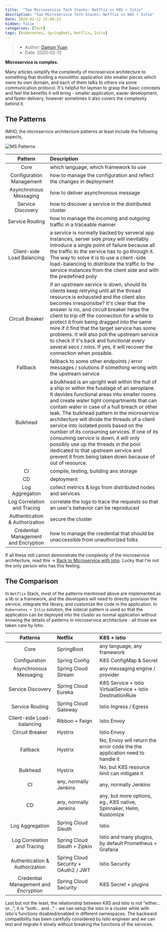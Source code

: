 ```yaml
---
title:  "Two Microservice Tech Stacks: Netflix vs K8S + Istio"
description: "Two Microservice Tech Stacks: Netflix vs K8S + Istio"
date: 2020-02-12 15:04:23
hidden: false
categories: [Tech]
tags: [Kubernetes, SpringBoot, Netflix, Istio]
---
```


> * Author: [Damon Yuan](https://www.damonyuan.com)
> * Date: 2020-02-12

**Microservice is complex.**

Many articles simplify the complexity of microservice architecture to something that dividing a monolithic application into smaller pieces which owns its own domain, and each of them talks to others via some communication protocol. It's helpful for layman to grasp the basic concepts and feel the benefits it will bring - smaller application, easier development, and faster delivery, however sometimes it also covers the complexity behind it.

## The Patterns

IMHO, the microservice architecture patterns at least include the following aspects,

![MS Patterns]({{site.url}}/images/2020-02-12-netflix-vs-k8s+istio/ms-patterns.png "MS Patterns")

| **Pattern** | **Description** |
|:---------:|:-------------|
| Core | which language, which framework to use |
| Configuration Management | how to manage the configuration and reflect the changes in deployment |
| Asynchronous Messaging | how to deliver asynchronous message |
| Service Discovery | how to discover a service in the distributed cluster |
| Service Routing | how to manage the incoming and outgoing traffic in a traceable manner |
| Client-side Load Balancing | a service is normally backed by serveral app instances, server side proxy will inevitably introduce a single point of failure because all the traffic to the service has to go through it. The way to solve it is to use a client-side load-balancing to distribute the traffic to the service instances from the client side and with the predefined poliy |
| Circuit Breaker | if an upstream service is down, should its clients keep retrying until all the thread resource is exhausted and the client also becomes irresponsibe? It's clear that the answer is no, and circuit breaker helps the client to trip off the connection for a while to protect it from being dragged into the same mire if it find that the target service has some problems. It will also poll the upstream service to check if it's back and functional every several secs / mins. If yes, it will recover the connection when possible. |
| Fallback | fallback to some other endpoints / error messages / solutions if something wrong with the upstream service |
| Bulkhead | a bulkhead is an upright wall within the hull of a ship or within the fuselage of an aeroplane. It devides functional areas into smaller rooms and create water tight compartments that can contain water in case of a hull breach or other leak. The bulkhead pattern in the microservice architecture will divide the threads of a client service into isolated pools based on the number of its consuming services. If one of its consuming service is down, it will only possibly use up the threads in the pool dedicated to that upstream service and prevent it from being taken down because of out of resource. |
| CI | compile, testing, building ans storage |
| CD | deployment |
| Log Aggregation | collect metrics & logs from distributed nodes and services |
| Log Correlation and Tracing | correlate the logs to trace the requests so that an user's behavior can be reproduced |
| Authentication & Authorization | secure the cluster |
| Credential Management and Encryption | how to manage the credential that should be unaccessible from unauthorized folks |

If all these still cannot demonstrate the complexity of the microservice architecture, read this -> [Back to Microservice with Istio](https://medium.com/google-cloud/back-to-microservices-with-istio-p1-827c872daa53). Lucky that I'm not the only person who has this feeling.

## The Comparison

In `Netflix` Stack, most of the patterns mentioned above are implemented as a lib or a framework, and the developers will need to directly provision the service, integrate the library, and customize the code in the application. In `Kubernetes + Istio` solution, the sidecar pattern is used so that the application can be deployed into the cluster as normal application without knowing the details of patterns in microservice architecture - all those are taken care by Istio.

| **Patterns** | **Netflix** | **K8S + istio** |
|:------------:|:------------|:-----------------|
| Core | SpringBoot | any language, any framework |
| Configuration | Spring Config | K8S ConfigMap & Secret |
| Asynchronous Messaging | Spring Cloud Stream | any messaging engine / provider | 
| Service Discovery | Spring Cloud Eureka | K8S Service + Istio VirtualService + Istio DestinationRule |
| Service Routing | Spring Cloud Gateway | Istio Ingress / Egress |
| Client-side Load-balancing | Ribbon + Feign | Istio Envoy |
| Circuit Breaker | Hystrix | Istio Envoy |
| Fallback | Hystrix | No, Envoy will return the error code the the application need to handle it |
| Bulkhead | Hystrix | No, but K8S resource limit can mitigate it |
| CI | any, normally Jenkins | any, normally Jenkins |
| CD | any, normally Jenkins | any, but more options, eg., K8S native, Spinnaker, Helm, Kustomize |
| Log Aggregation | Spring Cloud Sleuth | Istio |
| Log Correlation and Tracing | Spring Cloud Sleuth + Zipkin | Istio and many plugins, by default Prometheus + Grafana |
| Authentication & Authorization | Spring Cloud Security + OAuth2 / JWT | Istio Security |
| Credential Management and Encryption | Spring Cloud Security | K8S Secret + plugins |

Last but not the least, the relationship between K8S and Istio is not "either... or...", it is "both... and..." - we can setup the istio in a cluster while with istio's functions disabled/enabled in different namespaces. The backward compatibility has been carefully considered by Istio engineer and we can test and migrate it slowly without breaking the functions of the services.


